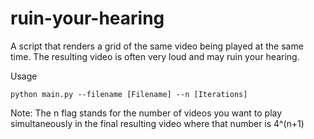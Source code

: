 # ruin-your-hearing
A script that renders a grid of the same video being played at the same time. The resulting video is often very loud and may ruin your hearing.

Usage
```
python main.py --filename [Filename] --n [Iterations]
```

Note: The n flag stands for the number of videos you want to play simultaneously in the final resulting video where that number is 4^(n+1)